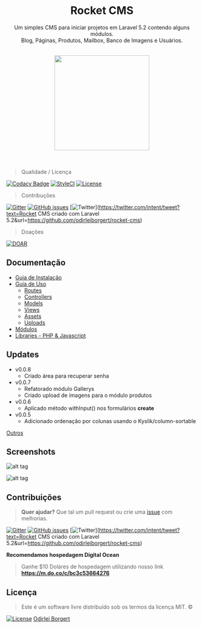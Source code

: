 <div align="center">
	<h1>Rocket CMS</h1>
	<p>
		Um simples CMS para iniciar projetos em Laravel 5.2 contendo alguns módulos. <br>
		Blog, Páginas, Produtos,  Mailbox, Banco de Imagens e Usuários.
	</p>
	<br>
	<img src="http://i.imgur.com/uDYYTwS.png" width="250px">
	<br>
	<br>
	<br>
</div>


> Qualidade / Licença

[![Codacy Badge](https://api.codacy.com/project/badge/Grade/ad3c062e22ba4c25b8017041b619e217)](https://www.codacy.com/app/odirleiborgert/rocket-planet?utm_source=github.com&amp;utm_medium=referral&amp;utm_content=odirleiborgert/rocket-planet&amp;utm_campaign=Badge_Grade) [![StyleCI](https://styleci.io/repos/60208254/shield?branch=master)](https://styleci.io/repos/60208254) [![License](https://img.shields.io/badge/License-MIT-orange.svg)](https://opensource.org/licenses/MIT) 

> Contribuções

[![Gitter](https://img.shields.io/gitter/room/nwjs/nw.js.svg?maxAge=2592000)](https://gitter.im/odirleiborgert/rocket-cms) [![GitHub issues](https://img.shields.io/github/issues/odirleiborgert/rocket-cms.svg)](https://github.com/odirleiborgert/rocket-cms/issues) [![Twitter](https://img.shields.io/twitter/url/https/github.com/odirleiborgert/rocket-cms.svg?style=social)](https://twitter.com/intent/tweet?text=Rocket CMS criado com Laravel 5.2&url=https://github.com/odirleiborgert/rocket-cms)

> Doações

[![DOAR](https://img.shields.io/badge/DOAR-PAYPAL-blue.svg)](https://www.paypal.com/cgi-bin/webscr?cmd=_donations&business=odirleiborgert%40gmail%2ecom&lc=MQ&item_name=Odirlei%20Borgert&currency_code=BRL&bn=PP%2dDonationsBF%3abtn_donateCC_LG%2egif%3aNonHosted)


## Documentação

* [Guia de Instalação](docs/installation.md)
* [Guia de Uso](docs/usage.md)
	* [Routes](docs/usage.md#routes)
	* [Controllers](docs/usage.md#controllers)
	* [Models](docs/usage.md#models)
	* [Views](docs/usage.md#views)
	* [Assets](docs/usage.md#assets)
	* [Uploads](docs/uploads.md)
* [Módulos](docs/modules.md)
* [Libraries - PHP & Javascript](docs/libraries.md)


<a name="updates"></a>
## Updates

* v0.0.8
	* Criado área para recuperar senha
* v0.0.7
	* Refatorado módulo Gallerys
	* Criado upload de imagens para o módulo produtos
* v0.0.6
	* Aplicado método withInput() nos formulários **create**
* v0.0.5
	* Adicionado ordenação por colunas usando o Kyslik/column-sortable

[Outros](docs/updates.md)


<a name="screenshots"></a>
## Screenshots

![alt tag](http://i.imgur.com/Ox6vGP1.png)

![alt tag](http://i.imgur.com/dQQKLzM.png)



<a name="contribuicoes"></a>
## Contribuições

> **Quer ajudar?** Que tal um pull request ou crie uma [issue](https://github.com/odirleiborgert/rocket-cms/issues) com melhorias.

[![Gitter](https://img.shields.io/gitter/room/nwjs/nw.js.svg?maxAge=2592000)](https://gitter.im/odirleiborgert/rocket-cms) [![GitHub issues](https://img.shields.io/github/issues/odirleiborgert/rocket-cms.svg)](https://github.com/odirleiborgert/rocket-cms/issues) [![Twitter](https://img.shields.io/twitter/url/https/github.com/odirleiborgert/rocket-cms.svg?style=social)](https://twitter.com/intent/tweet?text=Rocket CMS criado com Laravel 5.2&url=https://github.com/odirleiborgert/rocket-cms)

**Recomendamos hospedagem Digital Ocean** 
> Ganhe $10 Doláres de hospedagem utilizando nosso link **https://m.do.co/c/bc3c53664276**


<a name="licenca"></a>
## Licença

> Este é um software livre distribuído sob os termos da licença MIT. © 

[![License](https://img.shields.io/badge/License-MIT-orange.svg)](https://opensource.org/licenses/MIT) [Odirlei Borgert](http://www.odirleiborgert.com.br)




